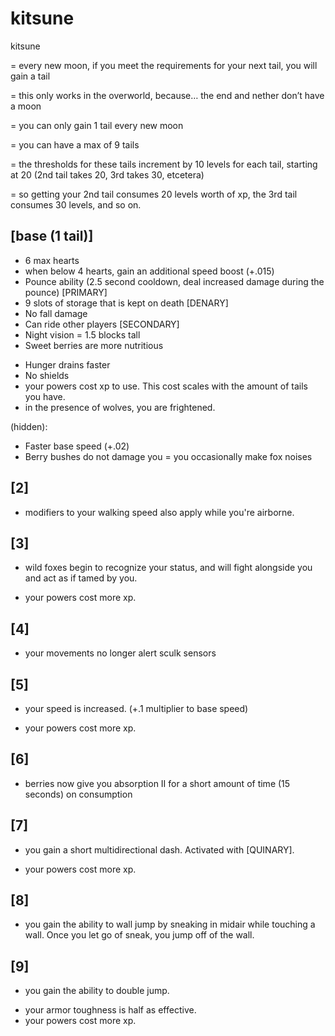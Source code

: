 # kitsune

kitsune 

= every new moon, if you meet the requirements for your next tail, you will gain a tail

= this only works in the overworld, because… the end and nether don’t have a moon

= you can only gain 1 tail every new moon

= you can have a max of 9 tails

= the thresholds for these tails increment by 10 levels for each tail, starting at 20 (2nd tail takes 20, 3rd takes 30, etcetera)

= so getting your 2nd tail consumes 20 levels worth of xp, the 3rd tail consumes 30 levels, and so on.


## [base (1 tail)]
+ 6 max hearts
+ when below 4 hearts, gain an additional speed boost (+.015)
+ Pounce ability (2.5 second cooldown, deal increased damage during the pounce) [PRIMARY]
+ 9 slots of storage that is kept on death [DENARY]
+ No fall damage
+ Can ride other players [SECONDARY]
+ Night vision
= 1.5 blocks tall
+ Sweet berries are more nutritious
- Hunger drains faster
- No shields
- your powers cost xp to use. This cost scales with the amount of tails you have.
- in the presence of wolves, you are frightened.

(hidden):
+ Faster base speed (+.02)
+ Berry bushes do not damage you
= you occasionally make fox noises


## [2]
+ modifiers to your walking speed also apply while you're airborne.

## [3]
+ wild foxes begin to recognize your status, and will fight alongside you and act as if tamed by you.
- your powers cost more xp.

## [4]
+ your movements no longer alert sculk sensors


## [5]
+ your speed is increased. (+.1 multiplier to base speed)
- your powers cost more xp.

## [6]
+ berries now give you absorption II for a short amount of time (15 seconds) on consumption

## [7]
+ you gain a short multidirectional dash. Activated with [QUINARY].
- your powers cost more xp.

## [8]
+ you gain the ability to wall jump by sneaking in midair while touching a wall. Once you let go of sneak, you jump off of the wall.

## [9]
+ you gain the ability to double jump.
- your armor toughness is half as effective.
- your powers cost more xp.

